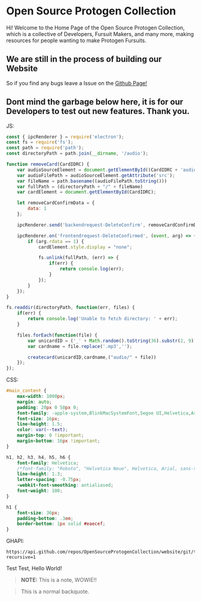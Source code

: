 # Open Source Protogen Collection
Hi! Welcome to the Home Page of the Open Source Protogen Collection, which is a collective of Developers, Fursuit Makers, and many more, making resources for people wanting to make Protogen Fursuits.

## We are still in the process of building our Website
So if you find any bugs leave a Issue on the [Github Page!](https://github.com/OpenSourceProtogenCollection/website)

## Dont mind the garbage below here, it is for our Developers to test out new features. Thank you.

JS:
```js
const { ipcRenderer } = require('electron');
const fs = require('fs');
const path = require('path');
const directoryPath = path.join(__dirname, '/audio');

function removeCard(CardIDRC) {
    var audioSourceElement = document.getElementById((CardIDRC + 'audiosource'));
    var audioFilePath = audioSourceElement.getAttribute('src');
    var fileName = path.basename((audioFilePath.toString()))
    var fullPath = (directoryPath + "/" + fileName)
    var cardElement = document.getElementById(CardIDRC);

    let removeCardConfirmData = {
        data: 1
    };

    ipcRenderer.send('backendrequest-DeleteConfirm', removeCardConfirmData);

    ipcRenderer.on('frontendrequest-DeleteConfirmed', (event, arg) => {
        if (arg.rdata == 1) {
            cardElement.style.display = "none";

            fs.unlink(fullPath, (err) => {
                if(err) {
                    return console.log(err);
                }
            }); 
        }
    });
}

fs.readdir(directoryPath, function(err, files) {
    if(err) {
        return console.log('Unable to fetch directory: ' + err);
    } 

    files.forEach(function(file) {
        var unicardID = ('_' + Math.random().toString(36).substr(2, 9))
        var cardname = file.replace('.mp3','');

        createcard(unicardID,cardname,("audio/" + file))
    });
});
```

CSS:
```css
#main_content {
    max-width: 1000px;
    margin: auto;
    padding: 20px 0 50px 0;
    font-family: -apple-system,BlinkMacSystemFont,Segoe UI,Helvetica,Arial,sans-serif,Apple Color Emoji,Segoe UI Emoji;
    font-size: 16px;
    line-height: 1.5;
    color: var(--text);
    margin-top: 0 !important;
    margin-bottom: 16px !important;    
}

h1, h2, h3, h4, h5, h6 {
    font-family: Helvetica;
    /*font-family: "Roboto", "Helvetica Neue", Helvetica, Arial, sans-serif;*/
    line-height: 1.3;
    letter-spacing: -0.75px;
    -webkit-font-smoothing: antialiased;
    font-weight: 100;    
}

h1 {
    font-size: 36px;
    padding-bottom: .3em;
    border-bottom: 1px solid #eaecef;
}
```

GHAPI:

```
https://api.github.com/repos/OpenSourceProtogenCollection/website/git/trees/master?recursive=1
```

Test Test, Hello World!

> **NOTE:** This is a note, WOWIE!!

> This is a normal backquote.
